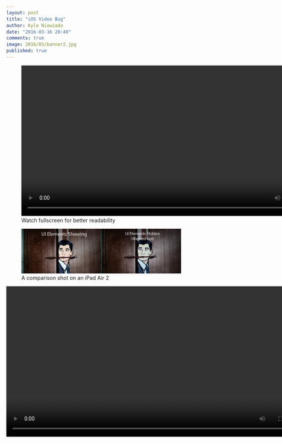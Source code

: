 ```yaml
---
layout: post
title: "iOS Video Bug"
author: Kyle Niewiada
date: "2016-03-16 20:40"
comments: true
image: 2016/03/banner2.jpg
published: true
---
```


<figure>
  <video width="800" controls autoplay loop>
    <source src="/assets/files/2016/03/graphs.mp4" type="video/mp4" />
    Your browser does not support the video tag.
  </video>
  <figcaption>Watch fullscreen for better readability</figcaption>
</figure>

<figure>
  <img src='/assets/img/2016/03/comparison.jpg'>
  <figcaption>A comparison shot on an iPad Air 2</figcaption>
</figure>

<video width="800" controls loop>
  <source src="/assets/files/2016/03/bug_example.mp4" type="video/mp4" />
  Your browser does not support the video tag.
</video>
